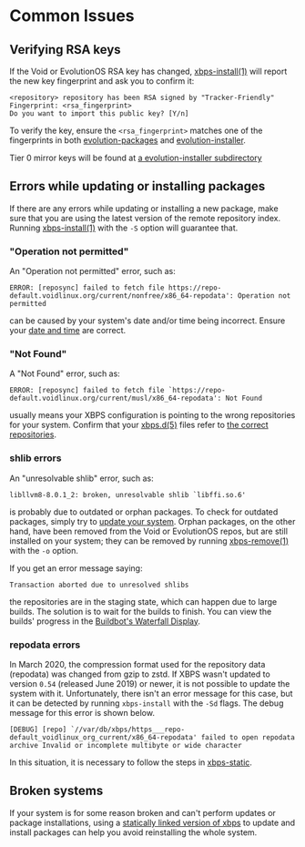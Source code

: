 # Common Issues

## Verifying RSA keys

If the Void or EvolutionOS RSA key has changed,
[xbps-install(1)](https://man.voidlinux.org/xbps-install.1) will report the new
key fingerprint and ask you to confirm it:

```
<repository> repository has been RSA signed by "Tracker-Friendly"
Fingerprint: <rsa_fingerprint>
Do you want to import this public key? [Y/n]
```

To verify the key, ensure the `<rsa_fingerprint>` matches one of the
fingerprints in both
[evolution-packages](https://github.com/evolution-linux/evolution-packages/tree/master/common/repo-keys)
and [evolution-installer](https://github.com/evolution-linux/evolution-mklive/tree/master/keys).

Tier 0 mirror keys will be found at [a evolution-installer subdirectory](https://github.com/evolution-linux/evolution-mklive/tree/master/include/var/db/xbps/)

## Errors while updating or installing packages

If there are any errors while updating or installing a new package, make sure
that you are using the latest version of the remote repository index. Running
[xbps-install(1)](https://man.voidlinux.org/xbps-install.1) with the `-S` option
will guarantee that.

### "Operation not permitted"

An "Operation not permitted" error, such as:

```
ERROR: [reposync] failed to fetch file https://repo-default.voidlinux.org/current/nonfree/x86_64-repodata': Operation not permitted
```

can be caused by your system's date and/or time being incorrect. Ensure your
[date and time](../../config/date-time.md) are correct.

### "Not Found"

A "Not Found" error, such as:

```
ERROR: [reposync] failed to fetch file `https://repo-default.voidlinux.org/current/musl/x86_64-repodata': Not Found
```

usually means your XBPS configuration is pointing to the wrong repositories for
your system. Confirm that your [xbps.d(5)](https://man.voidlinux.org/xbps.d.5)
files refer to [the correct repositories](../repositories/index.md).

### shlib errors

An "unresolvable shlib" error, such as:

```
libllvm8-8.0.1_2: broken, unresolvable shlib `libffi.so.6'
```

is probably due to outdated or orphan packages. To check for outdated packages,
simply try to [update your system](../index.md#updating). Orphan packages, on
the other hand, have been removed from the Void or EvolutionOS repos, but are still installed
on your system; they can be removed by running
[xbps-remove(1)](https://man.voidlinux.org/xbps-remove.1) with the `-o` option.

If you get an error message saying:

```
Transaction aborted due to unresolved shlibs
```

the repositories are in the staging state, which can happen due to large builds.
The solution is to wait for the builds to finish. You can view the builds'
progress in the [Buildbot's Waterfall
Display](https://build.voidlinux.org/waterfall).

### repodata errors

In March 2020, the compression format used for the repository data (repodata)
was changed from gzip to zstd. If XBPS wasn't updated to version `0.54`
(released June 2019) or newer, it is not possible to update the system with it.
Unfortunately, there isn't an error message for this case, but it can be
detected by running `xbps-install` with the `-Sd` flags. The debug message for
this error is shown below.

```
[DEBUG] [repo] `//var/db/xbps/https___repo-default_voidlinux_org_current/x86_64-repodata' failed to open repodata archive Invalid or incomplete multibyte or wide character
```

In this situation, it is necessary to follow the steps in
[xbps-static](./static.md).

## Broken systems

If your system is for some reason broken and can't perform updates or package
installations, using a [statically linked version of xbps](./static.md) to
update and install packages can help you avoid reinstalling the whole system.
